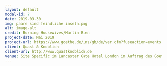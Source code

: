 ```yaml
---
layout: default
modal-id: 7
date: 2019-03-30
img: paare sind feindliche inseln.png
alt: image-alt
credit: Burning Housewives/Martin Bien
project-date: Mai 2019
project-url: https://www.goethe.de/ins/gb/de/ver.cfm?fuseaction=events.detail&event_id=21492143
client: Quast & Knoblich
client-url: http://www.quastknoblich.de
venue: Site Specific im Lancaster Gate Hotel London im Auftrag des Goethe Institut London im Rahmen der Reihe "Europe Actually"
---
```

